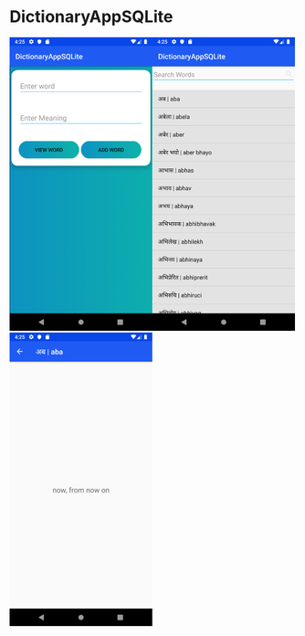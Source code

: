 # DictionaryAppSQLite

<img src="https://github.com/Reingi/images/blob/master/dictionarysqlappform.png" width="250" title="dictionary form"><img src="https://github.com/Reingi/images/blob/master/dictionarysqlappwords.png" width="250" title="dictionary words"><img src="https://github.com/Reingi/images/blob/master/dictionarysqlappmeaning.png" width="250" title="dictionary meaning">
